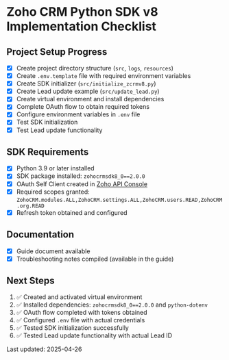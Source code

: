 # Zoho CRM Python SDK v8 Implementation Checklist

## Project Setup Progress
- [x] Create project directory structure (`src`, `logs`, `resources`)
- [x] Create `.env.template` file with required environment variables
- [x] Create SDK initializer (`src/initialize_zcrmv8.py`)
- [x] Create Lead update example (`src/update_lead.py`)
- [x] Create virtual environment and install dependencies
- [x] Complete OAuth flow to obtain required tokens
- [x] Configure environment variables in `.env` file
- [x] Test SDK initialization
- [x] Test Lead update functionality

## SDK Requirements
- [x] Python 3.9 or later installed
- [x] SDK package installed: `zohocrmsdk8_0==2.0.0`
- [x] OAuth Self Client created in [Zoho API Console](https://api-console.zoho.com)
- [x] Required scopes granted: `ZohoCRM.modules.ALL,ZohoCRM.settings.ALL,ZohoCRM.users.READ,ZohoCRM.org.READ`
- [x] Refresh token obtained and configured

## Documentation
- [x] Guide document available
- [x] Troubleshooting notes compiled (available in the guide)

## Next Steps
1. ✅ Created and activated virtual environment
2. ✅ Installed dependencies: `zohocrmsdk8_0==2.0.0` and `python-dotenv`
3. ✅ OAuth flow completed with tokens obtained
4. ✅ Configured `.env` file with actual credentials
5. ✅ Tested SDK initialization successfully
6. ✅ Tested Lead update functionality with actual Lead ID

Last updated: 2025-04-26
